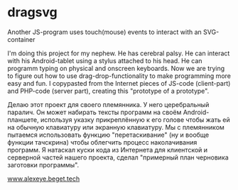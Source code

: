 # dragsvg
Another JS-program uses touch(mouse) events to interact with an SVG-container

I'm doing this project for my nephew. He has cerebral palsy. 
He can interact with his Android-tablet using a stylus attached to his head. 
He can programm typing on physical and onscreen keyboards. 
Now we are trying to figure out how to use drag-drop-functionality
to make programming more easy and fun. 
I copypasted from the Internet pieces of JS-code (client-part) and PHP-code (server part), 
creating this "prototype of a prototype".

Делаю этот проект для своего племянника. У него церебральный паралич.
Он может набирать тексты программ на своём Android-планшете, используя указку прикреплённую к его голове
чтобы жать ей на обычную клавиатуру или экранную клавиатуру.
Мы с племянником пытаемся использовать функцию "перетаскивание" (ну и вообще функции тачскрина)
чтобы облегчить процесс наколачивания программ.
Я натаскал куски кода из Интернета для клиентской и серверной частей нашего проекта,
сделал "примерный план черновика заготовки программы".

www.alexeye.beget.tech
